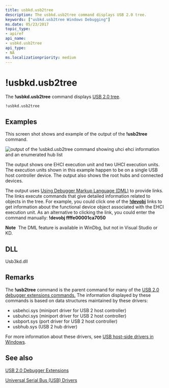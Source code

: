 ```yaml
---
title: usbkd.usb2tree
description: The usbkd.usb2tree command displays USB 2.0 tree.
keywords: ["usbkd.usb2tree Windows Debugging"]
ms.date: 05/23/2017
topic_type:
- apiref
api_name:
- usbkd.usb2tree
api_type:
- NA
ms.localizationpriority: medium
---
```


# !usbkd.usb2tree


The **!usbkd.usb2tree** command displays [USB 2.0 tree](usb-2-0-extensions.md#usb-2-tree).

```dbgcmd
!usbkd.usb2tree
```

## <span id="Examples"></span><span id="examples"></span><span id="EXAMPLES"></span>Examples


This screen shot shows and example of the output of the **!usb2tree** command.

![output of the !usbkd.usb2tree command showing uhci ehci information and an enumerated hub list](images/usb2tree01.png)

The output shows one EHCI execution unit and two UHCI execution units. The execution units shown in this example happen to be on a single USB host controller device. The output also shows the root hubs and connected devices.

The output uses [Using Debugger Markup Language (DML)](debugger-markup-language-commands.md) to provide links. The links execute commands that give detailed information related to objects in the tree. For example, you could click one of the [**!devobj**](-devobj.md) links to get information about the functional device object associated with the EHCI execution unit. As an alternative to clicking the link, you could enter the command manually: **!devobj ffffe00001ca7050**

**Note**  The DML feature is available in WinDbg, but not in Visual Studio or KD.

 

## <span id="DLL"></span><span id="dll"></span>DLL


Usb3kd.dll

## Remarks

The **!usb2tree** command is the parent command for many of the [USB 2.0 debugger extensions commands.](usb-2-0-extensions.md) The information displayed by these commands is based on data structures maintained by these drivers:

-   usbehci.sys (miniport driver for USB 2 host controller)
-   usbuhci.sys (miniport driver for USB 2 host controller)
-   usbport.sys (port driver for USB 2 host controller)
-   usbhub.sys (USB 2 hub driver)

For more information about these drivers, see [USB host-side drivers in Windows](../usbcon/usb-3-0-driver-stack-architecture.md).

## <span id="see_also"></span>See also


[USB 2.0 Debugger Extensions](usb-2-0-extensions.md)

[Universal Serial Bus (USB) Drivers](../usbcon/index.md)

 

